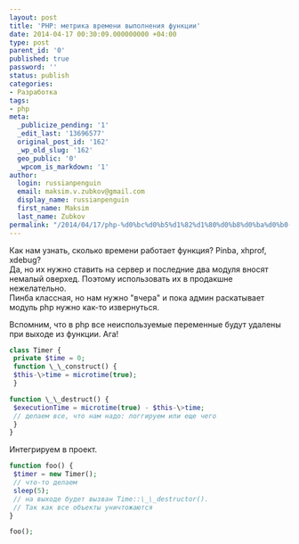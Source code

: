 ```yaml
---
layout: post
title: 'PHP: метрика времени выполнения функции'
date: 2014-04-17 00:30:09.000000000 +04:00
type: post
parent_id: '0'
published: true
password: ''
status: publish
categories:
- Разработка
tags:
- php
meta:
  _publicize_pending: '1'
  _edit_last: '13696577'
  original_post_id: '162'
  _wp_old_slug: '162'
  geo_public: '0'
  _wpcom_is_markdown: '1'
author:
  login: russianpenguin
  email: maksim.v.zubkov@gmail.com
  display_name: russianpenguin
  first_name: Maksim
  last_name: Zubkov
permalink: "/2014/04/17/php-%d0%bc%d0%b5%d1%82%d1%80%d0%b8%d0%ba%d0%b0-%d0%b2%d1%80%d0%b5%d0%bc%d0%b5%d0%bd%d0%b8-%d0%b2%d1%8b%d0%bf%d0%be%d0%bb%d0%bd%d0%b5%d0%bd%d0%b8%d1%8f-%d1%84%d1%83%d0%bd%d0%ba%d1%86%d0%b8%d0%b8/"
---
```

Как нам узнать, сколько времени работает функция? Pinba, xhprof, xdebug?  
Да, но их нужно ставить на сервер и последние два модуля вносят немалый оверхед. Поэтому использовать их в продакшне нежелательно.  
Пинба классная, но нам нужно "вчера" и пока админ раскатывает модуль php нужно как-то извернуться.

Вспомним, что в php все неиспользуемые переменные будут удалены при выходе из функции. Ага!

```php
class Timer {  
 private $time = 0;  
 function \_\_construct() {  
 $this-\>time = microtime(true);  
 }

function \_\_destruct() {  
 $executionTime = microtime(true) - $this-\>time;  
 // делаем все, что нам надо: логгируем или еще чего  
 }  
}
```

Интегрируем в проект.

```php
function foo() {  
 $timer = new Timer();  
 // что-то делаем  
 sleep(5);  
 // на выходе будет вызван Time::\_\_destructor().  
 // Так как все объекты уничтожаются  
}

foo();
```

